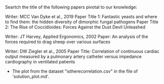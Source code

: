 Seartch the title of the following papers pivotal to our knowledge:

Writer: MCC Van Dyke et al., 2019
Paper Title 1: Fantastic yeasts and where to find them: the hidden diversity of dimorphic fungal pathogens
Paper Title 2: The Rise of Coccidioides: Forces Against the Dust Devil Unleashed

Writer: JT Harvey, Applied Ergonomics, 2002
Paper: An analysis of the forces required to drag sheep over various surfaces

Writer: DW Ziegler et al., 2005
Paper Title: Correlation of continuous cardiac output measured by a pulmonary artery catheter versus impedance cardiography in ventilated patients

- The plot from the dataset "istherecorrelation.csv" in the file of 'solution_plot.md'.

